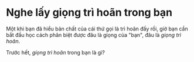 # Nghe lấy giọng trì hoãn trong bạn

Một khi bạn đã hiểu bản chất của cái thứ gọi là trì hoãn đấy rồi, giờ bạn cần bắt đầu học cách phân biệt được đâu là giọng của "bạn", đâu là *giọng trì hoãn*.

Trước hết, *giọng trì hoãn* trong bạn là gì?